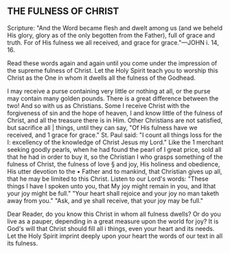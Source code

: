 ## THE FULNESS OF CHRIST ##

Scripture: "And the Word became flesh and dwelt among us (and we beheld His glory, glory as of the only begotten from the Father), full of grace and truth. For of His fulness we all received, and grace for grace."—JOHN i. 14, 16.



Read these words again and again until you come under the impression of the supreme fulness of Christ. Let the Holy Spirit teach you to worship this Christ as the One in whom it dwells all the fulness of the Godhead.



I may receive a purse containing very little or nothing at all, or the purse may contain many golden pounds. There is a great difference between the two! And so with us as Christians. Some I receive Christ with the forgiveness of sin and the hope of heaven, I and know little of the fulness of Christ, and all the treasure there is in Him. Other Christians are not satisfied, but sacrifice all | things, until they can say, "Of His fulness have we received, and 1 grace for grace." St. Paul said: "I count all things loss for the I: excellency of the knowledge of Christ Jesus my Lord." Like the 1 merchant seeking goodly pearls, when he had found the pearl of I great price, sold all that he had in order to buy it, so the Christian I who grasps something of the fulness of Christ, the fulness of love § and joy, His holiness and obedience, His utter devotion to the • Father and to mankind, that Christian gives up all, that he may be limited to this Christ. Listen to our Lord's words: "These things I have I spoken unto you, that My joy might remain in you, and Ithat your joy might be full." "Your heart shall rejoice and your joy no man taketh away from you." "Ask, and ye shall receive, that your joy may be full."



Dear Reader, do you know this Christ in whom all fulness dwells? Or do you live as a pauper, depending in a great measure upon the world for joy? It is God's will that Christ should fill all i things, even your heart and its needs. Let the Holy Spirit imprint deeply upon your heart the words of our text in all its fulness.

